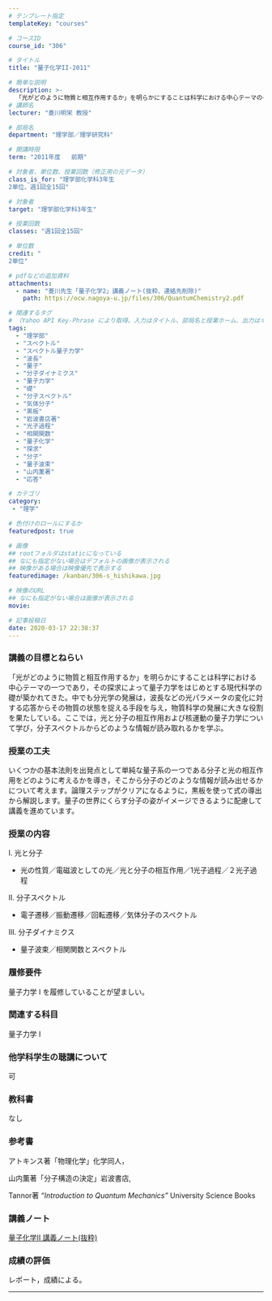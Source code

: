 ```yaml
---
# テンプレート指定
templateKey: "courses"

# コースID
course_id: "306"

# タイトル
title: "量子化学II-2011"

# 簡単な説明
description: >-
  「光がどのように物質と相互作用するか」を明らかにすることは科学における中心テーマの一つであり，その探求によって量子力学をはじめとする現代科学の礎が築かれてきた。中でも分光学の発展は，波長などの光パラメータの変化に対する応答からその物質の状態を捉える手段を与え，物質科学の発展に大きな役割を果たしている。ここでは，光と分子の相互作用および核運動の量子力学について学び，分子スペクトルからどのような情報が ....
# 講師名
lecturer: "菱川明栄 教授"

# 部局名
department: "理学部／理学研究科"

# 開講時限
term: "2011年度	前期"

# 対象者、単位数、授業回数（修正用の元データ）
class_is_for: "理学部化学科3年生
2単位、週1回全15回"

# 対象者
target: "理学部化学科3年生"

# 授業回数
classes: "週1回全15回"

# 単位数
credit: "
2単位"

# pdfなどの追加資料
attachments:
  - name: "菱川先生「量子化学2」講義ノート(抜粋、連絡先削除)" 
    path: https://ocw.nagoya-u.jp/files/306/QuantumChemistry2.pdf

# 関連するタグ
# （Yahoo API Key-Phrase により取得。入力はタイトル、部局名と授業ホーム、出力はキーフレーズ（tags））
tags:
  - "理学部"
  - "スペクトル"
  - "スペクトル量子力学"
  - "波長"
  - "量子"
  - "分子ダイナミクス"
  - "量子力学"
  - "礎"
  - "分子スペクトル"
  - "気体分子"
  - "黒板"
  - "岩波書店著"
  - "光子過程"
  - "相関関数"
  - "量子化学"
  - "探求"
  - "分子"
  - "量子波束"
  - "山内薫著"
  - "応答"

# カテゴリ
category:
 - "理学"

# 色付けのロールにするか
featuredpost: true

# 画像
## rootフォルダはstaticになっている
## なにも指定がない場合はデフォルトの画像が表示される
## 映像がある場合は映像優先で表示する
featuredimage: /kanban/306-s_hishikawa.jpg

# 映像のURL
## なにも指定がない場合は画像が表示される
movie: 

# 記事投稿日
date: 2020-03-17 22:38:37
---
```


### 講義の目標とねらい

「光がどのように物質と相互作用するか」を明らかにすることは科学における中心テーマの一つであり，その探求によって量子力学をはじめとする現代科学の礎が築かれてきた。中でも分光学の発展は，波長などの光パラメータの変化に対する応答からその物質の状態を捉える手段を与え，物質科学の発展に大きな役割を果たしている。ここでは，光と分子の相互作用および核運動の量子力学について学び，分子スペクトルからどのような情報が読み取れるかを学ぶ。


### 授業の工夫

いくつかの基本法則を出発点として単純な量子系の一つである分子と光の相互作用をどのように考えるかを導き，そこから分子のどのような情報が読み出せるかについて考えます。論理ステップがクリアになるように，黒板を使って式の導出から解説します。量子の世界にくらす分子の姿がイメージできるように配慮して講義を進めています。





### 授業の内容

I. 光と分子

- 光の性質／電磁波としての光／光と分子の相互作用／1光子過程／２光子過程

II. 分子スペクトル

- 電子遷移／振動遷移／回転遷移／気体分子のスペクトル

III. 分子ダイナミクス

- 量子波束／相関関数とスペクトル

### 履修要件

量子力学 I を履修していることが望ましい。

### 関連する科目

量子力学 I

### 他学科学生の聴講について

可

### 教科書

なし

### 参考書

アトキンス著「物理化学」化学同人，

山内薫著「分子構造の決定」岩波書店,

Tannor著 <cite>“Introduction to Quantum Mechanics”</cite> University Science Books





### 講義ノート

[量子化学II 講義ノート(抜粋)](https://ocw.nagoya-u.jp/files/306/QuantumChemistry2.pdf) 





### 成績の評価

レポート，成績による。





-----